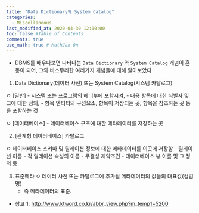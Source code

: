 ```yaml
---
title: "Data Dictionary와 System Catalog"
categories: 
  - Miscellaneous
last_modified_at: 2020-04-30 12:00:00
toc: false #Table of Contents
comments: true
use_math: true # MathJax On
---
```


- DBMS를 배우다보면 나타나는 `Data Dictionary` 와 `System Catalog` 개념이 혼동이 되어, 그와 비스무리한 여러가지 개념들에 대해 알아보았다

1. Data Dictionary(데이터 사전) 또는 System Catalog(시스템 카탈로그)

  ㅇ [일반]
     - 시스템 또는 프로그램의 헤더부에 포함시켜, 
     - 내용 항목에 대한 식별자 및 그에 대한 정의,
     - 항목 엔티티의 구성요소, 항목이 저장되는 곳, 항목을 참조하는 곳 등을 포함하는 것

  ㅇ [데이터베이스] 
     - 데이터베이스 구조에 대한 메타데이터를 저장하는 곳


2. [관계형 데이터베이스]  카탈로그

  ㅇ 데이터베이스 스키마 및 릴레이션 정보에 대한 메타데이터를 이곳에 저장함
     - 릴레이션 이름
     - 각 릴레이션 속성의 이름
     - 무결성 제약조건
     - 데이터베이스 뷰 이름 및 그 정의 등

3. 표준메타
  ㅇ 데이터 사전 또는 카탈로그에 추가될 메타데이터의 값들의 대표값(컬럼명)
    - 즉 메타데이터의 표준.
	 
	
- 참고 1: http://www.ktword.co.kr/abbr_view.php?m_temp1=5200
